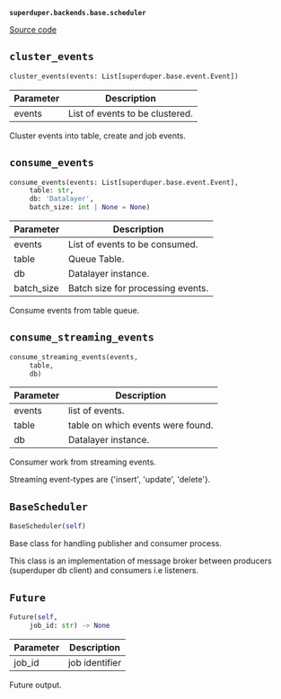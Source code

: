 **`superduper.backends.base.scheduler`** 

[Source code](https://github.com/superduper-io/superduper/blob/main/superduper/backends/base/scheduler.py)

## `cluster_events` 

```python
cluster_events(events: List[superduper.base.event.Event])
```
| Parameter | Description |
|-----------|-------------|
| events | List of events to be clustered. |

Cluster events into table, create and job events.

## `consume_events` 

```python
consume_events(events: List[superduper.base.event.Event],
     table: str,
     db: 'Datalayer',
     batch_size: int | None = None)
```
| Parameter | Description |
|-----------|-------------|
| events | List of events to be consumed. |
| table | Queue Table. |
| db | Datalayer instance. |
| batch_size | Batch size for processing events. |

Consume events from table queue.

## `consume_streaming_events` 

```python
consume_streaming_events(events,
     table,
     db)
```
| Parameter | Description |
|-----------|-------------|
| events | list of events. |
| table | table on which events were found. |
| db | Datalayer instance. |

Consumer work from streaming events.

Streaming event-types are {'insert', 'update', 'delete'}.

## `BaseScheduler` 

```python
BaseScheduler(self)
```
Base class for handling publisher and consumer process.

This class is an implementation of message broker between
producers (superduper db client) and consumers i.e listeners.

## `Future` 

```python
Future(self,
     job_id: str) -> None
```
| Parameter | Description |
|-----------|-------------|
| job_id | job identifier |

Future output.

